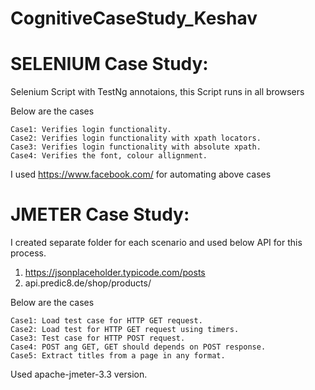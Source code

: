 # CognitiveCaseStudy_Keshav

# SELENIUM Case Study:
Selenium Script with TestNg annotaions, this Script runs in all browsers

Below are the cases

    Case1: Verifies login functionality. 
    Case2: Verifies login functionality with xpath locators.
    Case3: Verifies login functionality with absolute xpath.
    Case4: Verifies the font, colour allignment.    
    
I used https://www.facebook.com/ for automating above cases


# JMETER Case Study:
I created separate folder for each scenario and used below API for this process.
  1. https://jsonplaceholder.typicode.com/posts
  2. api.predic8.de/shop/products/ 

Below are the cases

    Case1: Load test case for HTTP GET request.
    Case2: Load test for HTTP GET request using timers.
    Case3: Test case for HTTP POST request.
    Case4: POST ang GET, GET should depends on POST response.
    Case5: Extract titles from a page in any format.

Used apache-jmeter-3.3 version.   
